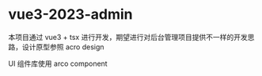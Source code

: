 # vue3-2023-admin
本项目通过 vue3 + tsx 进行开发，期望进行对后台管理项目提供不一样的开发思路，设计原型参照 acro design

UI 组件库使用 arco component
